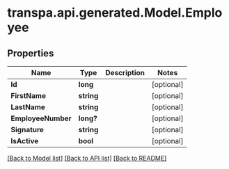 # transpa.api.generated.Model.Employee

## Properties

Name | Type | Description | Notes
------------ | ------------- | ------------- | -------------
**Id** | **long** |  | [optional] 
**FirstName** | **string** |  | [optional] 
**LastName** | **string** |  | [optional] 
**EmployeeNumber** | **long?** |  | [optional] 
**Signature** | **string** |  | [optional] 
**IsActive** | **bool** |  | [optional] 

[[Back to Model list]](../README.md#documentation-for-models) [[Back to API list]](../README.md#documentation-for-api-endpoints) [[Back to README]](../README.md)

